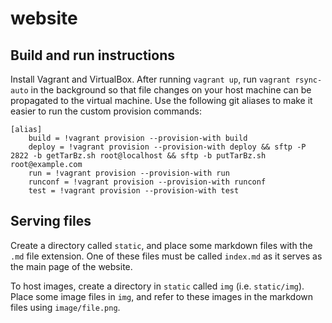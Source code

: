 # website

## Build and run instructions

Install Vagrant and VirtualBox.
After running `vagrant up`, run `vagrant rsync-auto` in the background so that file changes on your host machine can be propagated to the virtual machine.
Use the following git aliases to make it easier to run the custom provision commands:

    [alias]
        build = !vagrant provision --provision-with build
        deploy = !vagrant provision --provision-with deploy && sftp -P 2822 -b getTarBz.sh root@localhost && sftp -b putTarBz.sh root@example.com
        run = !vagrant provision --provision-with run
        runconf = !vagrant provision --provision-with runconf
        test = !vagrant provision --provision-with test

## Serving files

Create a directory called `static`, and place some markdown files with the `.md` file extension.
One of these files must be called `index.md` as it serves as the main page of the website.

To host images, create a directory in `static` called `img` (i.e. `static/img`).
Place some image files in `img`, and refer to these images in the markdown files using `image/file.png`.
